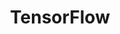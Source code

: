 ---
image:
  featured: 'true'
  path: /assets/images/projects/tensorflow.png
permalink: /engineering/projects/tensorflow/
project_link_name: tensorflow
project_maintainers: ''
project_stats: 'false'
project_url: https://www.tensorflow.org/
title: TensorFlow
---